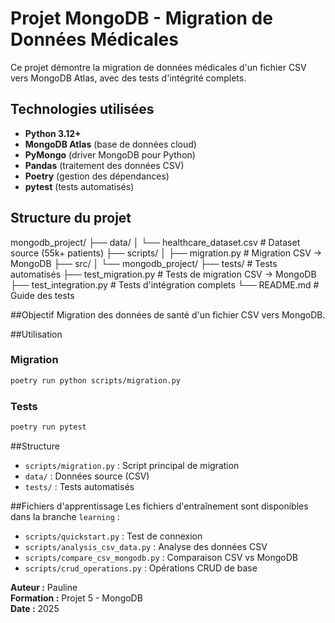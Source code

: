 # Projet MongoDB - Migration de Données Médicales

Ce projet démontre la migration de données médicales d'un fichier CSV vers MongoDB Atlas, avec des tests d'intégrité complets.


## Technologies utilisées

- **Python 3.12+**
- **MongoDB Atlas** (base de données cloud)
- **PyMongo** (driver MongoDB pour Python)
- **Pandas** (traitement des données CSV)
- **Poetry** (gestion des dépendances)
- **pytest** (tests automatisés)

## Structure du projet
mongodb_project/
├── data/
│ └── healthcare_dataset.csv # Dataset source (55k+ patients)
├── scripts/
│ ├── migration.py # Migration CSV → MongoDB
├── src/
│ └── mongodb_project/
├── tests/                 # Tests automatisés
   ├── test_migration.py   # Tests de migration CSV → MongoDB
   ├── test_integration.py # Tests d'intégration complets
   └── README.md           # Guide des tests


##Objectif
Migration des données de santé d'un fichier CSV vers MongoDB.

##Utilisation

### Migration
```bash
poetry run python scripts/migration.py
```

### Tests
```bash
poetry run pytest
```

##Structure
- `scripts/migration.py` : Script principal de migration
- `data/` : Données source (CSV)
- `tests/` : Tests automatisés

##Fichiers d'apprentissage
Les fichiers d'entraînement sont disponibles dans la branche `learning` :
- `scripts/quickstart.py` : Test de connexion
- `scripts/analysis_csv_data.py` : Analyse des données CSV
- `scripts/compare_csv_mongodb.py` : Comparaison CSV vs MongoDB
- `scripts/crud_operations.py` : Opérations CRUD de base

**Auteur :** Pauline  
**Formation :** Projet 5 - MongoDB  
**Date :** 2025